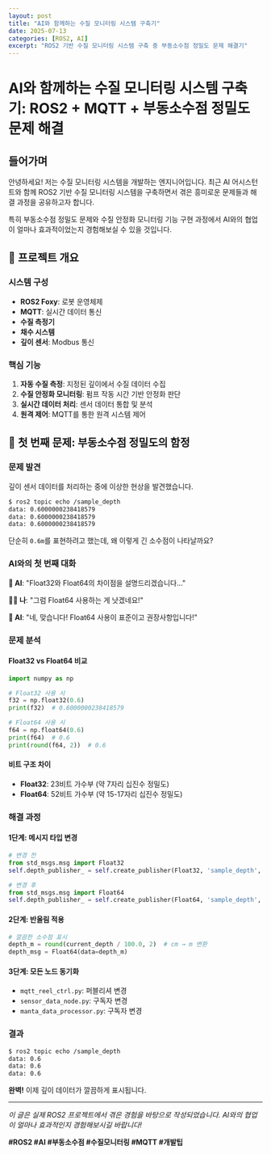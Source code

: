 ```yaml
---
layout: post
title: "AI와 함께하는 수질 모니터링 시스템 구축기"
date: 2025-07-13
categories: [ROS2, AI]
excerpt: "ROS2 기반 수질 모니터링 시스템 구축 중 부동소수점 정밀도 문제 해결기"
---
```


# AI와 함께하는 수질 모니터링 시스템 구축기: ROS2 + MQTT + 부동소수점 정밀도 문제 해결

## 들어가며

안녕하세요! 저는 수질 모니터링 시스템을 개발하는 엔지니어입니다. 최근 AI 어시스턴트와 함께 ROS2 기반 수질 모니터링 시스템을 구축하면서 겪은 흥미로운 문제들과 해결 과정을 공유하고자 합니다.

특히 부동소수점 정밀도 문제와 수질 안정화 모니터링 기능 구현 과정에서 AI와의 협업이 얼마나 효과적이었는지 경험해보실 수 있을 것입니다.

## 🎯 프로젝트 개요

### 시스템 구성
- **ROS2 Foxy**: 로봇 운영체제
- **MQTT**: 실시간 데이터 통신
- **수질 측정기**
- **채수 시스템**
- **깊이 센서**: Modbus 통신

### 핵심 기능
1. **자동 수질 측정**: 지정된 깊이에서 수질 데이터 수집
2. **수질 안정화 모니터링**: 펌프 작동 시간 기반 안정화 판단
3. **실시간 데이터 처리**: 센서 데이터 통합 및 분석
4. **원격 제어**: MQTT를 통한 원격 시스템 제어

## 🚨 첫 번째 문제: 부동소수점 정밀도의 함정

### 문제 발견

깊이 센서 데이터를 처리하는 중에 이상한 현상을 발견했습니다.

```bash
$ ros2 topic echo /sample_depth
data: 0.6000000238418579
data: 0.6000000238418579
data: 0.6000000238418579
```

단순히 `0.6m`를 표현하려고 했는데, 왜 이렇게 긴 소수점이 나타날까요?

### AI와의 첫 번째 대화

**🤖 AI**: "Float32와 Float64의 차이점을 설명드리겠습니다..."

**👨‍💻 나**: "그럼 Float64 사용하는 게 낫겠네요!"

**🤖 AI**: "네, 맞습니다! Float64 사용이 표준이고 권장사항입니다!"

### 문제 분석

#### Float32 vs Float64 비교

```python
import numpy as np

# Float32 사용 시
f32 = np.float32(0.6)
print(f32)  # 0.6000000238418579

# Float64 사용 시  
f64 = np.float64(0.6)
print(f64)  # 0.6
print(round(f64, 2))  # 0.6
```

#### 비트 구조 차이
- **Float32**: 23비트 가수부 (약 7자리 십진수 정밀도)
- **Float64**: 52비트 가수부 (약 15-17자리 십진수 정밀도)

### 해결 과정

#### 1단계: 메시지 타입 변경

```python
# 변경 전
from std_msgs.msg import Float32
self.depth_publisher_ = self.create_publisher(Float32, 'sample_depth', 10)

# 변경 후
from std_msgs.msg import Float64
self.depth_publisher_ = self.create_publisher(Float64, 'sample_depth', 10)
```

#### 2단계: 반올림 적용

```python
# 깔끔한 소수점 표시
depth_m = round(current_depth / 100.0, 2)  # cm → m 변환
depth_msg = Float64(data=depth_m)
```

#### 3단계: 모든 노드 동기화
- `mqtt_reel_ctrl.py`: 퍼블리셔 변경
- `sensor_data_node.py`: 구독자 변경  
- `manta_data_processor.py`: 구독자 변경

### 결과

```bash
$ ros2 topic echo /sample_depth
data: 0.6
data: 0.6
data: 0.6
```

**완벽!** 이제 깊이 데이터가 깔끔하게 표시됩니다.

---

*이 글은 실제 ROS2 프로젝트에서 겪은 경험을 바탕으로 작성되었습니다. AI와의 협업이 얼마나 효과적인지 경험해보시길 바랍니다!*

**#ROS2 #AI #부동소수점 #수질모니터링 #MQTT #개발팁** 
